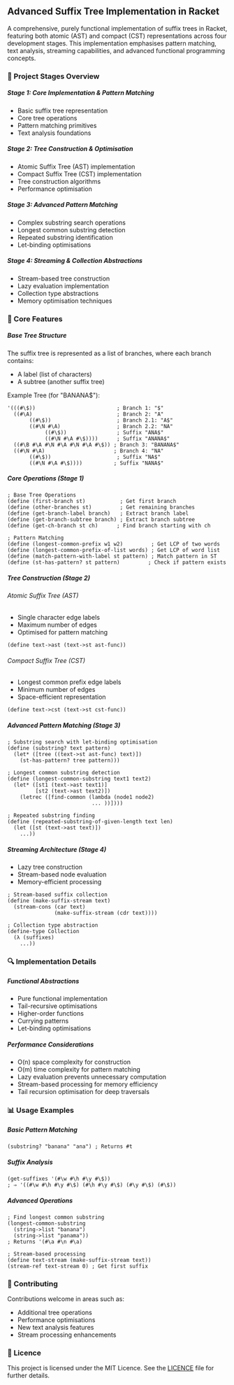 ## Advanced Suffix Tree Implementation in Racket

A comprehensive, purely functional implementation of suffix trees in Racket, featuring both atomic (AST) and compact (CST) representations across four development stages. This implementation emphasises pattern matching, text analysis, streaming capabilities, and advanced functional programming concepts.

### 📑 Project Stages Overview

##### Stage 1: Core Implementation & Pattern Matching
- Basic suffix tree representation
- Core tree operations
- Pattern matching primitives
- Text analysis foundations

##### Stage 2: Tree Construction & Optimisation
- Atomic Suffix Tree (AST) implementation
- Compact Suffix Tree (CST) implementation
- Tree construction algorithms
- Performance optimisation

##### Stage 3: Advanced Pattern Matching
- Complex substring search operations
- Longest common substring detection
- Repeated substring identification
- Let-binding optimisations

##### Stage 4: Streaming & Collection Abstractions
- Stream-based tree construction
- Lazy evaluation implementation
- Collection type abstractions
- Memory optimisation techniques

### 🎯 Core Features

##### Base Tree Structure
The suffix tree is represented as a list of branches, where each branch contains:
- A label (list of characters)
- A subtree (another suffix tree)

Example Tree (for "BANANA$"):
```racket
'(((#\$))                          ; Branch 1: "$"
  ((#\A)                           ; Branch 2: "A"
       ((#\$))                     ; Branch 2.1: "A$"
       ((#\N #\A)                  ; Branch 2.2: "NA"
            ((#\$))                ; Suffix "ANA$"
            ((#\N #\A #\$))))      ; Suffix "ANANA$"
  ((#\B #\A #\N #\A #\N #\A #\$)) ; Branch 3: "BANANA$"
  ((#\N #\A)                      ; Branch 4: "NA"
       ((#\$))                     ; Suffix "NA$"
       ((#\N #\A #\$))))          ; Suffix "NANA$"
```

##### Core Operations (Stage 1)
```racket
; Base Tree Operations
(define (first-branch st)           ; Get first branch
(define (other-branches st)         ; Get remaining branches
(define (get-branch-label branch)   ; Extract branch label
(define (get-branch-subtree branch) ; Extract branch subtree
(define (get-ch-branch st ch)      ; Find branch starting with ch

; Pattern Matching
(define (longest-common-prefix w1 w2)         ; Get LCP of two words
(define (longest-common-prefix-of-list words) ; Get LCP of word list
(define (match-pattern-with-label st pattern) ; Match pattern in ST
(define (st-has-pattern? st pattern)         ; Check if pattern exists
```

##### Tree Construction (Stage 2)

###### Atomic Suffix Tree (AST)
- Single character edge labels
- Maximum number of edges
- Optimised for pattern matching
```racket
(define text->ast (text->st ast-func))
```

###### Compact Suffix Tree (CST)
- Longest common prefix edge labels
- Minimum number of edges
- Space-efficient representation
```racket
(define text->cst (text->st cst-func))
```

##### Advanced Pattern Matching (Stage 3)
```racket
; Substring search with let-binding optimisation
(define (substring? text pattern)
  (let* ([tree ((text->st ast-func) text)])
    (st-has-pattern? tree pattern)))

; Longest common substring detection
(define (longest-common-substring text1 text2)
  (let* ([st1 (text->ast text1)]
         [st2 (text->ast text2)])
    (letrec ([find-common (lambda (node1 node2)
                           ... ))])))

; Repeated substring finding
(define (repeated-substring-of-given-length text len)
  (let ([st (text->ast text)])
    ...))
```

##### Streaming Architecture (Stage 4)
- Lazy tree construction
- Stream-based node evaluation
- Memory-efficient processing
```racket
; Stream-based suffix collection
(define (make-suffix-stream text)
  (stream-cons (car text)
               (make-suffix-stream (cdr text))))

; Collection type abstraction
(define-type Collection
  (λ (suffixes)
    ...))
```

### 🔍 Implementation Details

##### Functional Abstractions
- Pure functional implementation
- Tail-recursive optimisations
- Higher-order functions
- Currying patterns
- Let-binding optimisations

##### Performance Considerations
- O(n) space complexity for construction
- O(m) time complexity for pattern matching
- Lazy evaluation prevents unnecessary computation
- Stream-based processing for memory efficiency
- Tail recursion optimisation for deep traversals

### 📊 Usage Examples

##### Basic Pattern Matching
```racket
(substring? "banana" "ana") ; Returns #t
```

##### Suffix Analysis
```racket
(get-suffixes '(#\w #\h #\y #\$))
; ⇒ '((#\w #\h #\y #\$) (#\h #\y #\$) (#\y #\$) (#\$))
```

##### Advanced Operations
```racket
; Find longest common substring
(longest-common-substring 
  (string->list "banana") 
  (string->list "panama"))
; Returns '(#\a #\n #\a)

; Stream-based processing
(define text-stream (make-suffix-stream text))
(stream-ref text-stream 0) ; Get first suffix
```

### 🤝 Contributing
Contributions welcome in areas such as:
- Additional tree operations
- Performance optimisations
- New text analysis features
- Stream processing enhancements

### 📜 Licence
This project is licensed under the MIT Licence. See the [LICENCE](./LICENSE) file for further details.
